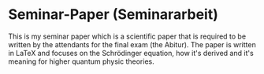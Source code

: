 # Seminar-Paper (Seminararbeit)

This is my seminar paper which is a scientific paper that is required to be written by the attendants for the final exam (the Abitur). 
The paper is written in LaTeX and focuses on the Schrödinger equation, how it's derived and it's meaning for higher quantum physic theories. 
